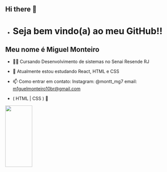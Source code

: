 ## Hi there 👋
- <h1> Seja bem vindo(a) ao meu GitHub!!</h1>
## Meu nome é Miguel Monteiro

- 👩‍💻 Cursando Desenvolvimento de sistemas no Senai Resende RJ
- 🌱 Atualmente estou estudando React, HTML e CSS
- 📫 Como entrar em contato: Instagram: @montt_mg7 email: m1guelmonteiro10br@gmail.com
  
- ( HTML | CSS ) 🚀

<div align="left">
  
  <img width="41%" height="195px" src="https://github-readme-stats.vercel.app/api/top-langs/?username=Fernanda-Kipper&layout=compact&hide_border=true&title_color=8f00ff&text_color=ffffff&bg_color=0d1117" />
  
 </div>
